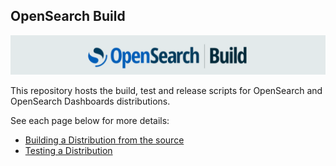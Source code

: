 ## OpenSearch Build

![build_logo](https://raw.githubusercontent.com/opensearch-project/opensearch-build/main/opensearch_build_image.png)

This repository hosts the build, test and release scripts for OpenSearch and OpenSearch Dashboards distributions.

See each page below for more details:
- [Building a Distribution from the source](https://github.com/opensearch-project/opensearch-build/wiki/Building-an-OpenSearch-and-OpenSearch-Dashboards-Distribution)
- [Testing a Distribution](https://github.com/opensearch-project/opensearch-build/wiki/Testing-the-Distribution)
